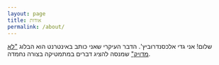 ```yaml
---
layout: page
title: אודות
permalink: /about/
---
```


שלום! אני גדי אלכסנדרוביץ'. הדבר העיקרי שאני כותב באינטרנט הוא הבלוג ["לא מדויק"](https://gadial.net) שמנסה להציג דברים במתמטיקה בצורה נחמדה.
